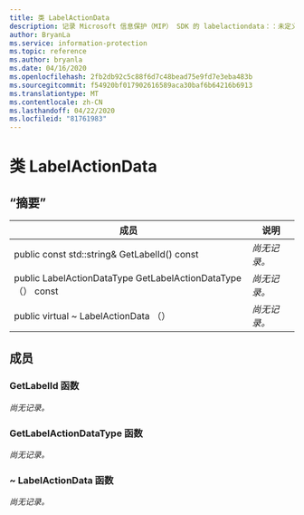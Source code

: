 ```yaml
---
title: 类 LabelActionData
description: 记录 Microsoft 信息保护（MIP） SDK 的 labelactiondata：：未定义的类。
author: BryanLa
ms.service: information-protection
ms.topic: reference
ms.author: bryanla
ms.date: 04/16/2020
ms.openlocfilehash: 2fb2db92c5c88f6d7c48bead75e9fd7e3eba483b
ms.sourcegitcommit: f54920bf017902616589aca30baf6b64216b6913
ms.translationtype: MT
ms.contentlocale: zh-CN
ms.lasthandoff: 04/22/2020
ms.locfileid: "81761983"
---
```

# <a name="class-labelactiondata"></a>类 LabelActionData 
  
## <a name="summary"></a>“摘要”
 成员                        | 说明                                
--------------------------------|---------------------------------------------
public const std::string& GetLabelId() const  | _尚无记录。_
public LabelActionDataType GetLabelActionDataType （） const  | _尚无记录。_
public virtual ~ LabelActionData （）  | _尚无记录。_
  
## <a name="members"></a>成员
  
### <a name="getlabelid-function"></a>GetLabelId 函数
_尚无记录。_

  
### <a name="getlabelactiondatatype-function"></a>GetLabelActionDataType 函数
_尚无记录。_

  
### <a name="labelactiondata-function"></a>~ LabelActionData 函数
_尚无记录。_
